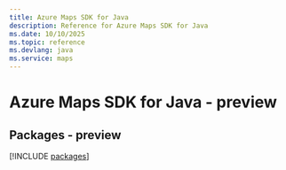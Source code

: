 ```yaml
---
title: Azure Maps SDK for Java
description: Reference for Azure Maps SDK for Java
ms.date: 10/10/2025
ms.topic: reference
ms.devlang: java
ms.service: maps
---
```

# Azure Maps SDK for Java - preview
## Packages - preview
[!INCLUDE [packages](maps-index.md)]